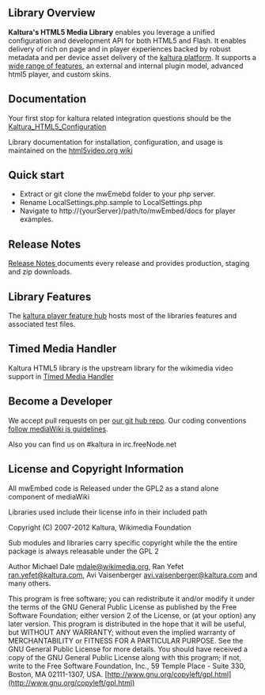 ## Library Overview

__Kaltura's HTML5 Media Library__ enables you leverage a unified configuration and development API for both HTML5 and Flash. It enables delivery of rich on page and in player experiences backed by robust metadata and per device asset delivery of the [kaltura platform](http://corp.kaltura.com/). It supports a [wide range of features](http://html5video.org/kaltura-player/docs/), an external and internal plugin model, advanced html5 player, and custom skins. 

## Documentation

Your first stop for kaltura related integration questions should be the [Kaltura_HTML5_Configuration](http://html5video.org/wiki/Kaltura_HTML5_Configuration)

Library documentation for installation, configuration, and usage is maintained on the [html5video.org wiki](http://html5video.org/wiki/Category:Kaltura_HTML5_Video_Library_Documentation)

## Quick start

* Extract or git clone the mwEmebd folder to your php server. 
* Rename LocalSettings.php.sample to LocalSettings.php
* Navigate to http://{yourServer}/path/to/mwEmbed/docs for player examples. 

## Release Notes

[Release Notes ](http://html5video.org/wiki/Kaltura_HTML5_Release_Notes) documents every release and provides production, staging and zip downloads. 

## Library Features

The [kaltura player feature hub](http://html5video.org/kaltura-player/docs/) hosts most of the libraries features and associated test files.  

## Timed Media Handler

Kaltura HTML5 library is the upstream library for the wikimedia video support in <a href="http://www.mediawiki.org/wiki/Extension:TimedMediaHandler">Timed Media Handler</a>

## Become a Developer

We accept pull requests on per <a href="https://github.com/kaltura/mwEmbed/">our git hub repo</a>. 
Our coding conventions <a href="http://www.mediawiki.org/wiki/Manual:Coding_conventions/JavaScript">follow mediaWiki js guidelines</a>. 

Also you can find us on #kaltura in irc.freeNode.net

## License and Copyright Information

All mwEmbed code is Released under the GPL2 as a stand alone component of mediaWiki

Libraries used include their license info in their included path 

Copyright (C) 2007-2012 Kaltura, Wikimedia Foundation

Sub modules and libraries carry specific copyright while the the entire package is always releasable under the GPL 2

Author Michael Dale <mdale@wikimedia.org>, Ran Yefet <ran.yefet@kaltura.com>, Avi Vaisenberger <avi.vaisenberger@kaltura.com> and many others.

This program is free software; you can redistribute it and/or modify it under the terms of the GNU General Public License as published by the Free Software Foundation; either version 2 of the License, or (at your option) any later version.
This program is distributed in the hope that it will be useful, but WITHOUT ANY WARRANTY; without even the implied warranty of MERCHANTABILITY or FITNESS FOR A PARTICULAR PURPOSE. See the GNU General Public License for more details.
You should have received a copy of the GNU General Public License along with this program; if not, write to the Free Software Foundation, Inc., 59 Temple Place - Suite 330, Boston, MA 02111-1307, USA.
[http://www.gnu.org/copyleft/gpl.html](http://www.gnu.org/copyleft/gpl.html)
